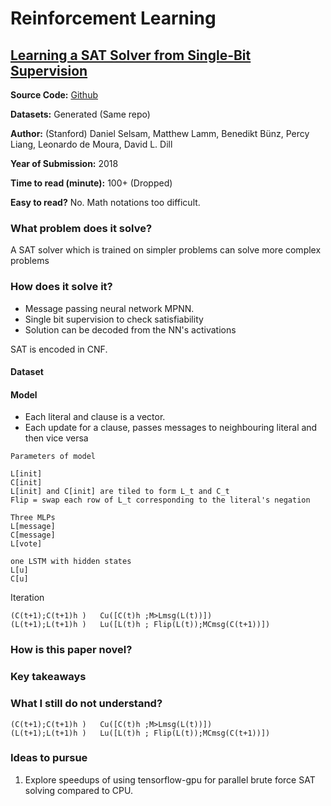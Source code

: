 # Reinforcement Learning

## [Learning a SAT Solver from Single-Bit Supervision](https://arxiv.org/abs/1802.03685)

**Source Code:** [Github](https://github.com/dselsam/neurosat)

**Datasets:** Generated (Same repo)

**Author:** (Stanford) Daniel Selsam, Matthew Lamm, Benedikt Bünz, Percy Liang, Leonardo de Moura, David L. Dill

**Year of Submission:** 2018

**Time to read (minute):** 100+ (Dropped)

**Easy to read?** No. Math notations too difficult.

### What problem does it solve?

A SAT solver which is trained on simpler problems can solve more complex problems

### How does it solve it?

- Message passing neural network MPNN.
- Single bit supervision to check satisfiability
- Solution can be decoded from the NN's activations

SAT is encoded in CNF.

#### Dataset

#### Model

- Each literal and clause is a vector.
- Each update for a clause, passes messages to neighbouring literal and then vice versa

```
Parameters of model

L[init]
C[init]
L[init] and C[init] are tiled to form L_t and C_t
Flip = swap each row of L_t corresponding to the literal's negation

Three MLPs
L[message]
C[message]
L[vote]

one LSTM with hidden states
L[u]
C[u]
```
Iteration
```
(C(t+1);C(t+1)h )   Cu([C(t)h ;M>Lmsg(L(t))])
(L(t+1);L(t+1)h )   Lu([L(t)h ; Flip(L(t));MCmsg(C(t+1))])
```

### How is this paper novel?

### Key takeaways

### What I still do not understand?

```
(C(t+1);C(t+1)h )   Cu([C(t)h ;M>Lmsg(L(t))])
(L(t+1);L(t+1)h )   Lu([L(t)h ; Flip(L(t));MCmsg(C(t+1))])
```

### Ideas to pursue

1. Explore speedups of using tensorflow-gpu for parallel brute force SAT solving compared to CPU.
